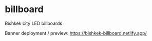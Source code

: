 # billboard
Bishkek city LED billboards

Banner deployment / preview: https://bishkek-billboard.netlify.app/
